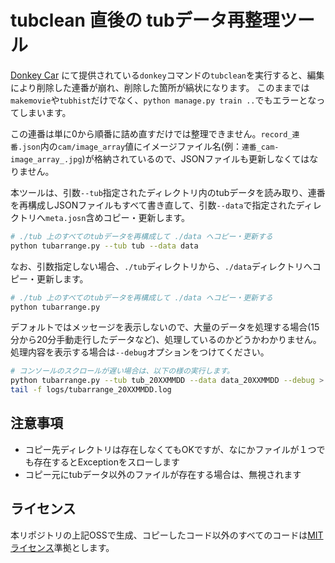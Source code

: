 # tubclean 直後の tubデータ再整理ツール

[Donkey Car]() にて提供されている`donkey`コマンドの`tubclean`を実行すると、編集により削除した連番が崩れ、削除した箇所が縞状になります。
このままでは`makemovie`や`tubhist`だけでなく、`python manage.py train ..`でもエラーとなってしまいます。

この連番は単に0から順番に詰め直すだけでは整理できません。`record_連番.json`内の`cam/image_array`値にイメージファイル名(例：`連番_cam-image_array_.jpg`)が格納されているので、JSONファイルも更新しなくてはなりません。

本ツールは、引数`--tub`指定されたディレクトリ内のtubデータを読み取り、連番を再構成しJSONファイルもすべて書き直して、引数`--data`で指定されたディレクトリへ`meta.josn`含めコピー・更新します。
```bash
# ./tub 上のすべてのtubデータを再構成して ./data へコピー・更新する
python tubarrange.py --tub tub --data data
```

なお、引数指定しない場合、`./tub`ディレクトリから、`./data`ディレクトリへコピー・更新します。
```bash
# ./tub 上のすべてのtubデータを再構成して ./data へコピー・更新する
python tubarrange.py
```

デフォルトではメッセージを表示しないので、大量のデータを処理する場合(15分から20分手動走行したデータなど)、処理しているのかどうかわかりません。処理内容を表示する場合は`--debug`オプションをつけてください。
```bash
# コンソールのスクロールが遅い場合は、以下の様の実行します。
python tubarrange.py --tub tub_20XXMMDD --data data_20XXMMDD --debug > logs/tubarrange_20XXMMDD.log &
tail -f logs/tubarrange_20XXMMDD.log
```

## 注意事項

- コピー先ディレクトリは存在しなくてもOKですが、なにかファイルが１つでも存在するとExceptionをスローします
- コピー元にtubデータ以外のファイルが存在する場合は、無視されます


## ライセンス

本リポジトリの上記OSSで生成、コピーしたコード以外のすべてのコードは[MITライセンス](./LICENSE)準拠とします。





